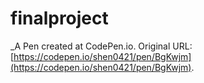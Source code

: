 # finalproject
 _A Pen created at CodePen.io. Original URL: [https://codepen.io/shen0421/pen/BgKwjm](https://codepen.io/shen0421/pen/BgKwjm).

 